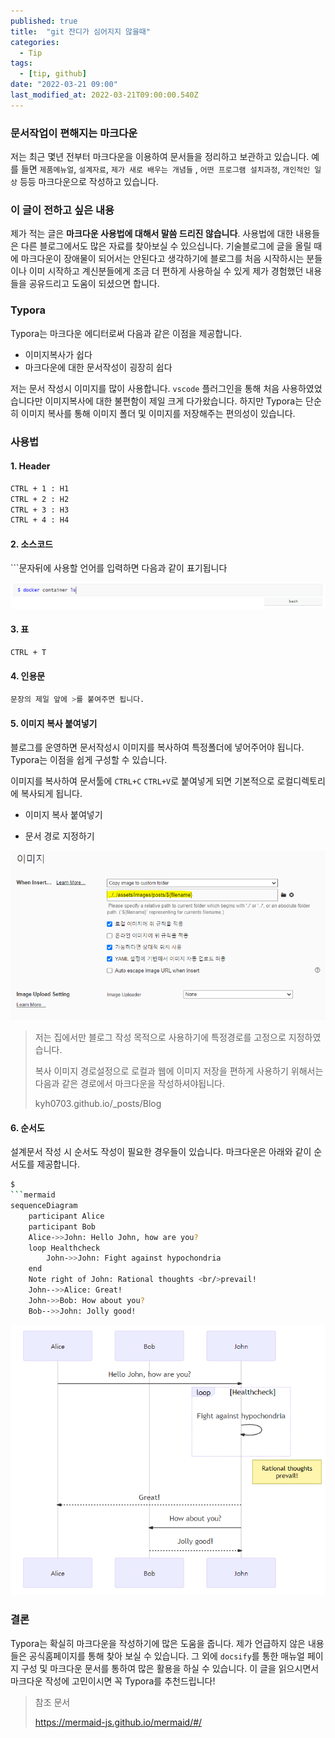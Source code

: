 ```yaml
---
published: true
title:  "git 잔디가 심어지지 않을때"
categories:
  - Tip
tags:
  - [tip, github]
date: "2022-03-21 09:00"
last_modified_at: 2022-03-21T09:00:00.540Z
---
```


### 문서작업이 편해지는 마크다운

저는 최근 몇년 전부터 마크다운을 이용하여 문서들을 정리하고 보관하고 있습니다. 예를 들면 ``제품메뉴얼``, ``설계자료``, ``제가 새로 배우는 개념들`` , ``어떤 프로그램 설치과정``,  ``개인적인 일상`` 등등 마크다운으로 작성하고 있습니다.

### 이 글이 전하고 싶은 내용

제가 적는 글은 **마크다운 사용법에 대해서 말씀 드리진 않습니다**. 사용법에 대한 내용들은 다른 블로그에서도 많은 자료를 찾아보실 수 있으십니다. 기술블로그에 글을 올릴 때에 마크다운이 장애물이 되어서는 안된다고 생각하기에 블로그를 처음 시작하시는 분들이나 이미 시작하고 계신분들에게 조금 더 편하게 사용하실 수 있게 제가 경험했던 내용들을 공유드리고 도움이 되셨으면 합니다.

### Typora

 Typora는 마크다운 에디터로써 다음과 같은 이점을 제공합니다.

* 이미지복사가 쉽다
* 마크다운에 대한 문서작성이 굉장히 쉽다

저는 문서 작성시 이미지를 많이 사용합니다. ``vscode`` 플러그인을 통해 처음 사용하였었습니다만 이미지복사에 대한 불편함이 제일 크게 다가왔습니다. 하지만 Typora는 단순히 이미지 복사를 통해 이미지 폴더 및 이미지를 저장해주는 편의성이 있습니다.

### 사용법

#### 1. Header

```bash
CTRL + 1 : H1
CTRL + 2 : H2
CTRL + 3 : H3
CTRL + 4 : H4
```

#### 2. 소스코드

\`\`\`문자뒤에 사용할 언어를 입력하면 다음과 같이 표기됩니다

![image-20210905230005400](../../../assets/images/posts/2021-09-05-post-markdown-tool/image-20210905230005400.png)

#### 3. 표

```bash
CTRL + T
```

#### 4. 인용문

```bash
문장의 제일 앞에 >를 붙여주면 됩니다.
```

#### 5. 이미지 복사 붙여넣기

블로그를 운영하면 문서작성시 이미지를 복사하여 특정폴더에 넣어주어야 됩니다. Typora는 이점을 쉽게 구성할 수 있습니다.

이미지를 복사하여 문서툴에 ``CTRL+C`` ``CTRL+V``로 붙여넣게 되면 기본적으로 로컬디렉토리에 복사되게 됩니다.

* 이미지 복사 붙여넣기

* 문서 경로 지정하기

![image-20210905230113785](../../../assets/images/posts/2021-09-05-post-markdown-tool/image-20210905230113785.png)

>  저는 집에서만 블로그 작성 목적으로 사용하기에 특정경로를 고정으로 지정하였습니다.
>
>  복사 이미지 경로설정으로 로컬과 웹에 이미지 저장을 편하게 사용하기 위해서는 다음과 같은 경로에서 마크다운을 작성하셔야됩니다.
>
>  kyh0703.github.io/_posts/Blog



#### 6. 순서도

설계문서 작성 시 순서도 작성이 필요한 경우들이 있습니다. 마크다운은 아래와 같이 순서도를 제공합니다.

```bash
$
```mermaid
sequenceDiagram
    participant Alice
    participant Bob
    Alice->>John: Hello John, how are you?
    loop Healthcheck
        John->>John: Fight against hypochondria
    end
    Note right of John: Rational thoughts <br/>prevail!
    John-->>Alice: Great!
    John->>Bob: How about you?
    Bob-->>John: Jolly good!
```

![image-20210906224251733](../../../assets/images/posts/2021-09-05-post-markdown-tool/image-20210906224251733.png)



### 결론

Typora는 확실히 마크다운을 작성하기에 많은 도움을 줍니다. 제가 언급하지 않은 내용들은 공식홈페이지를 통해 찾아 보실 수 있습니다. 그 외에 ``docsify``를 통한 매뉴얼 페이지 구성 및 마크다운 문서를 통하여 많은 활용을 하실 수 있습니다. 이 글을 읽으시면서 마크다운 작성에 고민이시면 꼭 Typora를 추천드립니다!



> 참조 문서
>
> https://mermaid-js.github.io/mermaid/#/
